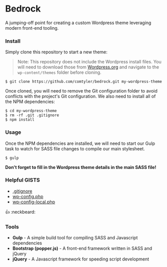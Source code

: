 # Bedrock

A jumping-off point for creating a custom Wordpress theme leveraging modern front-end tooling.

### Install

Simply clone this repository to start a new theme:

> Note: This repository does not include the Wordpress install files. You will need to download those from [Wordpress.org](https://wordpress.org/download/) and navigate to the `wp-content/themes` folder before cloning.

```
$ git clone https://github.com/comtyler/bedrock.git my-wordpress-theme
```

Once cloned, you will need to remove the Git configuration folder to avoid conflicts with the project's Git configuration. We also need to install all of the NPM dependencies:

```
$ cd my-wordpress-theme
$ rm -rf .git .gitignore
$ npm install
```


### Usage

Once the NPM dependencies are installed, we will need to start our Gulp task to watch for SASS file changes to compile our main stylesheet.

```
$ gulp
```

**Don't forget to fill in the Wordpress theme details in the main SASS file!**

### Helpful GISTS

- [.gitignore](https://gist.github.com/comtyler/40fb0452f58ae1ae66cd6e8b2a11c57d)
- [wp-config.php](https://gist.github.com/comtyler/56b0f8b8b89f592fd30f3b46c0bfbaa6)
- [wp-config-local.php](https://gist.github.com/comtyler/a8b77f261a4b4e26837788c4f1c742b8)

:thumbsup: :neckbeard:

### Tools

- **Gulp** - A simple build tool for compiling SASS and Javascript dependencies
- **Bootstrap (popper.js)** - A front-end framework written in SASS and jQuery
- **jQuery** - A Javascript framework for speeding script development
